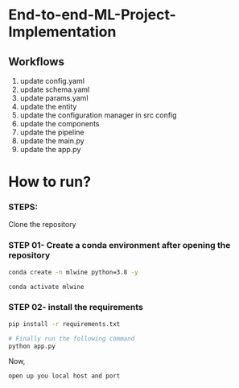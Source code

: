 # End-to-end-ML-Project-Implementation

## Workflows

1. update config.yaml
2. update schema.yaml
3. update params.yaml
4. update the entity 
5. update the configuration manager in src config
6. update the components
7. update the pipeline
8. update the main.py
9. update the app.py



# How to run?
### STEPS:

Clone the repository

<!-- ```bash
https://github.com/entbappy/End-to-end-ML-Project-Implementation
``` -->
### STEP 01- Create a conda environment after opening the repository

```bash
conda create -n mlwine python=3.8 -y
```

```bash
conda activate mlwine
```


### STEP 02- install the requirements
```bash
pip install -r requirements.txt
```


```bash
# Finally run the following command
python app.py
```

Now,
```bash
open up you local host and port
```